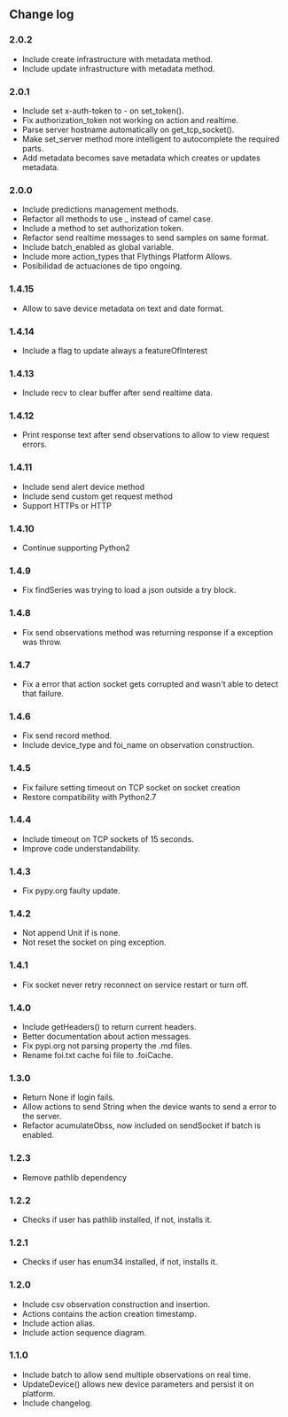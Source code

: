 ## Change log

### 2.0.2
* Include create infrastructure with metadata method.
* Include update infrastructure with metadata method.

### 2.0.1
* Include set x-auth-token to - on set_token().
* Fix authorization_token not working on action and realtime.
* Parse server hostname automatically on get_tcp_socket().
* Make set_server method more intelligent to autocomplete the required parts.
* Add metadata becomes save metadata which creates or updates metadata.

### 2.0.0
* Include predictions management methods.
* Refactor all methods to use _ instead of camel case.
* Include a method to set authorization token.
* Refactor send realtime messages to send samples on same format.
* Include batch_enabled as global variable.
* Include more action_types that Flythings Platform Allows.
* Posibilidad de actuaciones de tipo ongoing.

### 1.4.15
* Allow to save device metadata on text and date format.

### 1.4.14
* Include a flag to update always a featureOfInterest

### 1.4.13
* Include recv to clear buffer after send realtime data.

### 1.4.12
* Print response text after send observations to allow to view request errors.

### 1.4.11
* Include send alert device method
* Include send custom get request method
* Support HTTPs or HTTP

### 1.4.10
* Continue supporting Python2

### 1.4.9
* Fix findSeries was trying to load a json outside a try block.

### 1.4.8
* Fix send observations method was returning response if a exception was throw.

### 1.4.7
* Fix a error that action socket gets corrupted and wasn't able to detect that failure.

### 1.4.6
* Fix send record method.
* Include device_type and foi_name on observation construction.

### 1.4.5
* Fix failure setting timeout on TCP socket on socket creation
* Restore compatibility with Python2.7

### 1.4.4
* Include timeout on TCP sockets of 15 seconds.
* Improve code understandability.

### 1.4.3
* Fix pypy.org faulty update.

### 1.4.2
* Not append Unit if is none.
* Not reset the socket on ping exception.


### 1.4.1
* Fix socket never retry reconnect on service restart or turn off.


### 1.4.0
* Include getHeaders() to return current headers.
* Better documentation about action messages.
* Fix pypi.org not parsing property the .md files.
* Rename foi.txt cache foi file to .foiCache.


### 1.3.0
* Return None if login fails.  
* Allow actions to send String when the device wants to send a error to the server.  
* Refactor acumulateObss, now included on sendSocket if batch is enabled.  

### 1.2.3
* Remove pathlib dependency

### 1.2.2
* Checks if user has pathlib installed, if not, installs it.

### 1.2.1
* Checks if user has enum34 installed, if not, installs it.

### 1.2.0
* Include csv observation construction and insertion.
* Actions contains the action creation timestamp.
* Include action alias.
* Include action sequence diagram.

### 1.1.0
* Include batch to allow send multiple observations on real time.
* UpdateDevice() allows new device parameters and persist it on platform.
* Include changelog.